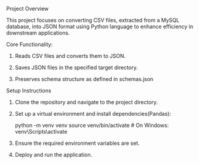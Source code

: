Project Overview

This project focuses on converting CSV files, extracted from a MySQL database, into JSON format using Python language to enhance efficiency in downstream applications.


Core Functionality:

1. Reads CSV files and converts them to JSON.
  
2. Saves JSON files in the specified target directory.
  
3. Preserves schema structure as defined in schemas.json


Setup Instructions

1. Clone the repository and navigate to the project directory.

2. Set up a virtual environment and install dependencies(Pandas):

    python -m venv venv
    source venv/bin/activate  # On Windows: venv\Scripts\activate

3. Ensure the required environment variables are set.

4. Deploy and run the application.

